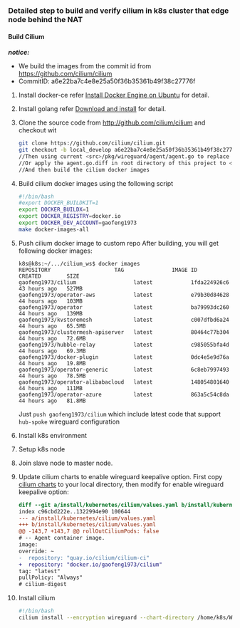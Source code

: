### Detailed step to build and verify cilium in k8s cluster that edge node behind the NAT 
#### Build Cilium
***notice:*** 
- We build the images from the commit id from https://github.com/cilium/cilium
- CommitID: a6e22ba7c4e8e25a50f36b35361b49f38c27776f
  
1. Install docker-ce 
    refer [Install Docker Engine on Ubuntu](https://docs.docker.com/engine/install/ubuntu/) for detail.
2. Install golang
    refer [Download and install](https://go.dev/doc/install) for detail.
3. Clone the source code from http://github.com/cilium/cilium and checkout wit
   ```bash
   git clone https://github.com/cilium/cilium.git
   git checkout -b local_develop a6e22ba7c4e8e25a50f36b35361b49f38c27776f
   //Then using current <src>/pkg/wireguard/agent/agent.go to replace that old one
   //Or apply the agent.go.diff in root directory of this project to <src>/pkg/wireguard/agent/agent.go
   //And then build the cilium docker images   
   ```
4. Build cilium docker images using the following script
    ```bash
    #!/bin/bash
    #export DOCKER_BUILDKIT=1
    export DOCKER_BUILDX=1
    export DOCKER_REGISTRY=docker.io
    export DOCKER_DEV_ACCOUNT=gaofeng1973
    make docker-images-all    
    ```
5. Push cilium docker image to custom repo
    After building, you will get following docker images:
    ```console
    k8s@k8s:~/.../cilium_ws$ docker images
    REPOSITORY                    TAG               IMAGE ID       CREATED        SIZE
    gaofeng1973/cilium                  latest            1fda224926c6   43 hours ago   527MB
    gaofeng1973/operator-aws            latest            e79b30d84628   44 hours ago   103MB
    gaofeng1973/operator                latest            ba79993dc260   44 hours ago   139MB
    gaofeng1973/kvstoremesh             latest            c007dfbd6a24   44 hours ago   65.5MB
    gaofeng1973/clustermesh-apiserver   latest            80464c77b304   44 hours ago   72.6MB
    gaofeng1973/hubble-relay            latest            c985055bfa4d   44 hours ago   69.3MB
    gaofeng1973/docker-plugin           latest            0dc4e5e9d76a   44 hours ago   19.8MB
    gaofeng1973/operator-generic        latest            6c8eb7997493   44 hours ago   78.5MB
    gaofeng1973/operator-alibabacloud   latest            148054801640   44 hours ago   111MB
    gaofeng1973/operator-azure          latest            863a5c54c8da   44 hours ago   81.8MB
    ```
    Just `push gaofeng1973/cilium` which include latest code that support `hub-spoke` wireguard configuration

6. Install k8s environment 
7. Setup k8s node 
8. Join slave node to master node.
9. Update cilium charts to enable wireguard keepalive option.
    First copy [cilium charts](https://github.com/cilium/cilium/tree/main/install/kubernetes/cilium) to your local directory, then modify for enable wireguard keepalive option:
    ```diff
    diff --git a/install/kubernetes/cilium/values.yaml b/install/kubernetes/cilium/values.yaml
    index c96cbd222e..1322994e90 100644
    --- a/install/kubernetes/cilium/values.yaml
    +++ b/install/kubernetes/cilium/values.yaml
    @@ -143,7 +143,7 @@ rollOutCiliumPods: false
    # -- Agent container image.
    image:
    override: ~
    -  repository: "quay.io/cilium/cilium-ci"
    +  repository: "docker.io/gaofeng1973/cilium"
    tag: "latest"
    pullPolicy: "Always"
    # cilium-digest
     ```
10. Install cilium
    ```bash
    #!/bin/bash
    cilium install --encryption wireguard --chart-directory /home/k8s/Work/cilium/install/kubernetes/cilium/
    ```
